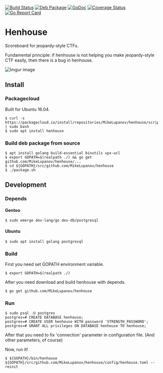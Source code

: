 [![Build Status](https://travis-ci.org/MikeLupanov/henhouse.svg?branch=master)](https://travis-ci.org/MikeLupanov/henhouse)
[![Deb Package](https://img.shields.io/badge/deb-packagecloud.io-844fec.svg)](https://packagecloud.io/MikeLupanov/henhouse)
[![GoDoc](https://godoc.org/github.com/MikeLupanov/henhouse?status.svg)](http://godoc.org/github.com/MikeLupanov/henhouse)
[![Coverage Status](https://coveralls.io/repos/MikeLupanov/henhouse/badge.svg?branch=master&service=github)](https://coveralls.io/github/MikeLupanov/henhouse?branch=master)
[![Go Report Card](http://goreportcard.com/badge/MikeLupanov/henhouse)](http://goreportcard.com/report/MikeLupanov/henhouse)

# Henhouse

Scoreboard for jeopardy-style CTFs.

Fundamental principle: if henhouse is not helping you make jeopardy-style CTF easily, then there is a bug in henhouse.

![Imgur image](https://i.imgur.com/uMCFPw7.png)

## Install

### Packagecloud

Built for Ubuntu 16.04.

    $ curl -s https://packagecloud.io/install/repositories/MikeLupanov/henhouse/script.deb.sh | sudo bash
    $ sudo apt install henhouse

### Build deb package from source

    $ apt install golang build-essential binutils upx-ucl
    $ export GOPATH=$(realpath ./) && go get github.com/MikeLupanov/henhouse/...
    $ cd ${GOPATH}/src/github.com/MikeLupanov/henhouse
    $ ./package.sh

## Development

### Depends

#### Gentoo

    $ sudo emerge dev-lang/go dev-db/postgresql

#### Ubuntu

    $ sudo apt install golang postgresql

### Build

First you need set GOPATH environment variable.

    $ export GOPATH=$(realpath ./)

After you need download and build henhouse with depends.

    $ go get github.com/MikeLupanov/henhouse

### Run

    $ sudo psql -U postgres
    postgres=# CREATE DATABASE henhouse;
    postgres=# CREATE USER henhouse WITH password 'STRENGTH_PASSWORD';
    postgres=# GRANT ALL privileges ON DATABASE henhouse TO henhouse;

After that you need to fix 'connection' parameter in configuration file.
(And other parameters, of course)

Now, run it!

    $ ${GOPATH}/bin/henhouse ${GOPATH}/src/github.com/MikeLupanov/henhouse/config/henhouse.toml --reinit
